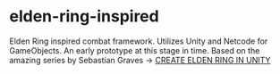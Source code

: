 # elden-ring-inspired
Elden Ring inspired combat framework. Utilizes Unity and Netcode for GameObjects. An early prototype at this stage in time. Based on the amazing series by Sebastian Graves ->
[CREATE ELDEN RING IN UNITY](https://www.youtube.com/playlist?list=PLD_vBJjpCwJvP9F9CeDRiLs08a3ldTpW5)
